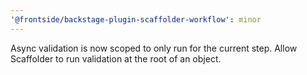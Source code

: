 ```yaml
---
'@frontside/backstage-plugin-scaffolder-workflow': minor
---
```


Async validation is now scoped to only run for the current step. Allow Scaffolder to run validation at the root of an object.
